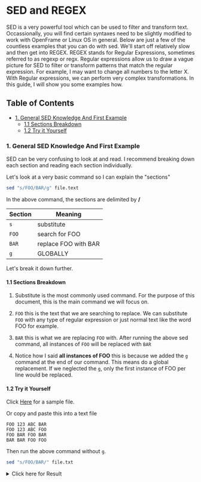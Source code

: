 # SED and REGEX

SED is a very powerful tool which can be used to filter and transform text. Occassionally, you will find certain syntaxes need to be slightly modified to work with OpenFrame or Linux OS in general. Below are just a few of the countless examples that you can do with sed. We'll start off relatively slow and then get into REGEX. REGEX stands for Regular Expressions, sometimes referred to as regexp or regx. Regular expressions allow us to draw a vague picture for SED to filter or transform patterns that match the regular expression. For example, I may want to change all numbers to the letter X. With Regular expressions, we can perform very complex transformations. In this guide, I will show you some examples how.

## Table of Contents

- [1. General SED Knowledge And First Example](#1-general-sed-knowledge-and-first-example)
	- [1.1 Sections Breakdown](#11-sections-breakdown)
	- [1.2 Try it Yourself](#12-try-it-yourself)

### 1. General SED Knowledge And First Example

SED can be very confusing to look at and read. I recommend breaking down each section and reading each section individually.

Let's look at a very basic command so I can explain the "sections"

```bash
sed "s/FOO/BAR/g" file.text
```

In the above command, the sections are delimited by **/**

| Section | Meaning               |
|---------|-----------------------|
|```s```  |  substitute           |
|```FOO```|  search for FOO       |
|```BAR```|  replace FOO with BAR |
|```g```  |  GLOBALLY             |

Let's break it down further.

#### 1.1 Sections Breakdown

1. Substitute is the most commonly used command. For the purpose of this document, this is the main command we will focus on.

2. ```FOO``` this is the text that we are searching to replace. We can substitute ```FOO``` with any type of regular expression or just normal text like the word FOO for example.

3. ```BAR``` this is what we are replacing ```FOO``` with. After running the above sed command, all instances of ```FOO``` will be replaced with  ```BAR```

4. Notice how I said **all instances of FOO** this is because we added the ```g``` command at the end of our command. This means do a global replacement. If we neglected the ```g```, only the first instance of FOO per line would be replaced.

#### 1.2 Try it Yourself

Click [Here](./examples/example1/file.txt) for a sample file.

Or copy and paste this into a text file

```
FOO 123 ABC BAR
FOO 123 ABC FOO
FOO BAR FOO BAR
BAR BAR FOO FOO
```

Then run the above command without ```g```.

```bash
sed "s/FOO/BAR/" file.txt
```

<details>
	<summary>Click here for Result</summary>

```
BAR 123 ABC BAR
BAR 123 ABC FOO
BAR BAR FOO BAR
BAR BAR BAR FOO
```
</details>

